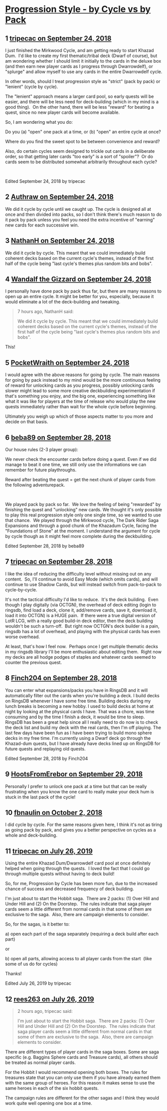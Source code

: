 # [Progression Style - by Cycle vs by Pack](https://community.fantasyflightgames.com/topic/283351-progression-style-by-cycle-vs-by-pack/)

## 1 [tripecac on September 24, 2018](https://community.fantasyflightgames.com/topic/283351-progression-style-by-cycle-vs-by-pack/?do=findComment&comment=3481315)

I just finished the Mirkwood Cycle, and am getting ready to start Khazad Dum.  I'd like to create my first thematic/tribal deck (Dwarf of course), but am wondering whether I should limit it initially to the cards in the deluxe box (and then earn new player cards as I progress through Dwarrowdelf), or "splurge" and allow myself to use any cards in the entire Dwarrowdelf cycle.

In other words, should I treat progression style as "strict" (pack by pack) or "lenient" (cycle by cycle).

The "lenient" approach means a larger card pool, so early quests will be easier, and there will be less need for deck-building (which in my mind is a good thing).  On the other hand, there will be less "reward" for beating a quest, since no new player cards will become available. 

So, I am wondering what you do:

Do you (a) "open" one pack at a time, or (b) "open" an entire cycle at once?

Where do you find the sweet spot to be between convenience and reward?

Also, do certain cycles seem designed to trickle out cards in a deliberate order, so that getting later cards "too early" is a sort of "spoiler"?  Or do cards seem to be distributed somewhat arbitrarily throughout each cycle?

 

Edited September 24, 2018 by tripecac

## 2 [Authraw on September 24, 2018](https://community.fantasyflightgames.com/topic/283351-progression-style-by-cycle-vs-by-pack/?do=findComment&comment=3481331)

We did it cycle by cycle until we caught up. The cycle is designed all at once and then divided into packs, so I don't think there's much reason to do it pack by pack unless you feel you need the extra incentive of "earning" new cards for each successive win. 

## 3 [NathanH on September 24, 2018](https://community.fantasyflightgames.com/topic/283351-progression-style-by-cycle-vs-by-pack/?do=findComment&comment=3481355)

We did it cycle by cycle. This meant that we could immediately build coherent decks based on the current cycle's themes, instead of the first half of the cycle being "last cycle's themes plus random bits and bobs".

## 4 [Wandalf the Gizzard on September 24, 2018](https://community.fantasyflightgames.com/topic/283351-progression-style-by-cycle-vs-by-pack/?do=findComment&comment=3481565)

I personally have done pack by pack thus far, but there are many reasons to open up an entire cycle. It might be better for you, especially, because it would eliminate a lot of the deck-building and tweaking.

> 7 hours ago, NathanH said:
> 
> We did it cycle by cycle. This meant that we could immediately build coherent decks based on the current cycle's themes, instead of the first half of the cycle being "last cycle's themes plus random bits and bobs".

This!

## 5 [PocketWraith on September 24, 2018](https://community.fantasyflightgames.com/topic/283351-progression-style-by-cycle-vs-by-pack/?do=findComment&comment=3481735)

I would agree with the above reasons for going by cycle. The main reasons for going by pack instead to my mind would be the more continuous feeling of reward for unlocking cards as you progress, possibly unlocking cards slower might lead to some more creative deckbuilding experimentation if that's something you enjoy, and the big one, experiencing something like what it was like for players at the time of release who would play the new quests immediately rather than wait for the whole cycle before beginning.

Ultimately you weigh up which of those aspects matter to you more and decide on that basis.

## 6 [beba89 on September 28, 2018](https://community.fantasyflightgames.com/topic/283351-progression-style-by-cycle-vs-by-pack/?do=findComment&comment=3486565)

Our house rules (2-3 player group):

We never check the encounter cards before doing a quest. Even if we did manage to beat it one time, we still only use the informations we can remember for future playthroughs.

Reward after beating the quest = get the next chunk of player cards from the following adventurepack. 

 

We played pack by pack so far.  We love the feeling of being "rewarded" by finishing the quest and "unlocking" new cards. We thought it's only possible to play this real progression style only one single time, so we wanted to use that chance.  We played through the Mirkwood cycle, The Dark Rider Saga Expansions and through a good chunk of the Khazadum Cycle, facing the "Foundations of Stone" at the moment. I understand the argument for cycle by cycle though as it might feel more complete during the deckbuilding.

Edited September 28, 2018 by beba89

## 7 [tripecac on September 28, 2018](https://community.fantasyflightgames.com/topic/283351-progression-style-by-cycle-vs-by-pack/?do=findComment&comment=3487044)

I like the idea of reducing the difficulty level without missing out on any content.  So, I'll continue to avoid Easy Mode (which omits cards), and will continue to use Shadow Cards, but will instead switch from pack-to-pack to cycle-by-cycle.

It's not the tactical difficulty I'd like to reduce.  It's the deck building.  Even though I play digitally (via OCTGN), the overhead of deck editing (login to ringsdb, find load a deck, clone it, add/remove cards, save it, download it, load it into OCTGN) is a HUGE pain.  If there were a true digital version of LotR LCG, with a really good build-in deck editor, then the deck building wouldn't be such a turn-off.  But right now OCTGN's deck builder is a pain, ringsdb has a lot of overhead, and playing with the physical cards has even worse overhead.

At least, that's how I feel now.  Perhaps once I get multiple thematic decks in my ringsdb library I'll be more enthusiastic about editing them.  Right now my decks are all hodge podges of staples and whatever cards seemed to counter the previous quest.

## 8 [Finch204 on September 28, 2018](https://community.fantasyflightgames.com/topic/283351-progression-style-by-cycle-vs-by-pack/?do=findComment&comment=3487118)

You can enter what expansions/packs you have in RingsDB and it will automatically filter out the cards when you're building a deck. I build decks on RingsDB whenever I have some free time. Building decks during my lunch breaks is becoming a new hobby. I used to build decks at home at night by looking at the physical cards I have. That was a chore, was time consuming and by the time I finish a deck, it would be time to sleep. RingsDB has been a great help since all I really need to do now is to check the deck list and build my deck with the real cards, then I'm off playing. The last few days have been fun as I have been trying to build mono sphere decks in my free time. I'm currently using a Dwarf deck go through the Khazad-dum quests, but I have already have decks lined up on RingsDB for future quests and replaying old quests.

Edited September 28, 2018 by Finch204

## 9 [HootsFromErebor on September 29, 2018](https://community.fantasyflightgames.com/topic/283351-progression-style-by-cycle-vs-by-pack/?do=findComment&comment=3487841)

Personally I prefer to unlock one pack at a time but that can be really frustrating when you know the one card to really make your deck hum is stuck in the last pack of the cycle! 

## 10 [fbnaulin on October 2, 2018](https://community.fantasyflightgames.com/topic/283351-progression-style-by-cycle-vs-by-pack/?do=findComment&comment=3490500)

I did cycle by cycle. For the same reasons given here, I think it's not as tiring as going pack by pack, and gives you a better perspective on cycles as a whole and deck-building.

## 11 [tripecac on July 26, 2019](https://community.fantasyflightgames.com/topic/283351-progression-style-by-cycle-vs-by-pack/?do=findComment&comment=3748176)

Using the entire Khazad Dum/Dwarrowdelf card pool at once definitely helped when going through the quests.  I loved the fact that I could go through multiple quests without having to deck build! 

So, for me, Progression by Cycle has been more fun, due to the increased chance of success and decreased frequency of deck building.

I'm just about to start the Hobbit saga.  There are 2 packs: (1) Over Hill and Under Hill and (2) On the Doorstep.  The rules indicate that saga player cards seem a little different from normal cards in that some of them are exclusive to the saga.  Also, there are campaign elements to consider.

So, for the sagas, is it better to:

a) open each part of the saga separately (requiring a deck build after each part)

or

b) open all parts, allowing access to all player cards from the start  (like some of us do for cycles)

Thanks!

Edited July 26, 2019 by tripecac

## 12 [rees263 on July 26, 2019](https://community.fantasyflightgames.com/topic/283351-progression-style-by-cycle-vs-by-pack/?do=findComment&comment=3748259)

> 2 hours ago, tripecac said:
> 
> I'm just about to start the Hobbit saga.  There are 2 packs: (1) Over Hill and Under Hill and (2) On the Doorstep.  The rules indicate that saga player cards seem a little different from normal cards in that some of them are exclusive to the saga.  Also, there are campaign elements to consider.

There are different types of player cards in the saga boxes. Some are saga specific (e.g. Baggins Sphere cards and Treasure cards), all others should be treated as normal player cards.

For the Hobbit I would recommend opening both boxes. The rules for treasures state that you can only use them if you have already earned them with the same group of heroes. For this reason it makes sense to use the same heroes in each of the six hobbit quests.

The campaign rules are different for the other sagas and I think they would work quite well opening one box at a time.

